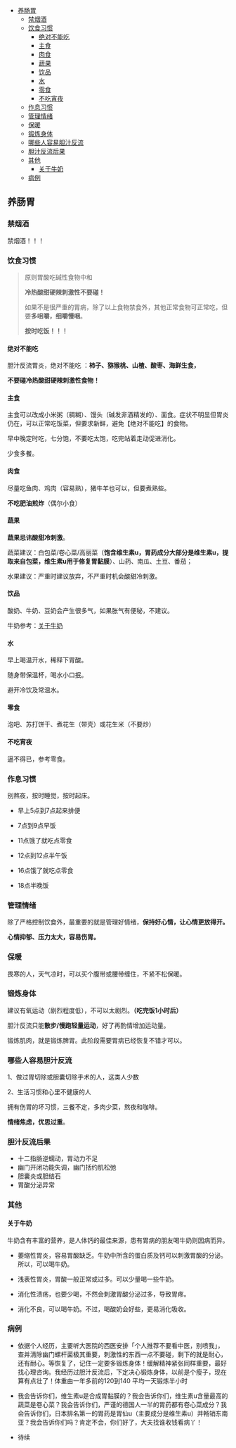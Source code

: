 

- [养肠胃](#养肠胃)
    - [禁烟酒](#禁烟酒)
    - [饮食习惯](#饮食习惯)
        - [绝对不能吃](#绝对不能吃)
        - [主食](#主食)
        - [肉食](#肉食)
        - [蔬果](#蔬果)
        - [饮品](#饮品)
        - [水](#水)
        - [零食](#零食)
        - [不吃宵夜](#不吃宵夜)
    - [作息习惯](#作息习惯)
    - [管理情绪](#管理情绪)
    - [保暖](#保暖)
    - [锻炼身体](#锻炼身体)
    - [哪些人容易胆汁反流](#哪些人容易胆汁反流)
    - [胆汁反流后果](#胆汁反流后果)
    - [其他](#其他)
        - [关于牛奶](#关于牛奶)
    - [病例](#病例)



## 养肠胃

### 禁烟酒

禁烟酒！！！

### 饮食习惯

>原则胃酸吃碱性食物中和
>
>**冷热酸甜硬辣刺激性不要碰！**
>
>如果不是很严重的胃病，除了以上食物禁食外，其他正常食物可正常吃，但要**多咀嚼，细嚼慢咽**。
>
>**按时吃饭！！！**

#### 绝对不能吃

胆汁反流胃炎，绝对不能吃 ：**柿子、猕猴桃、山楂、酸枣、海鲜生食，**

**不要碰冷热酸甜硬辣刺激性食物！**

#### 主食

主食可以改成小米粥（稠糊）、馒头（碱发非酒精发的）、面食。症状不明显但胃炎仍在，可以正常吃饭菜，但要求新鲜，避免【绝对不能吃】的食物。

早中晚定时吃，七分饱，不要吃太饱，吃完站着走动促进消化。

少食多餐。

#### 肉食

尽量吃鱼肉、鸡肉（容易熟），猪牛羊也可以，但要煮熟些。

**不吃肥油煎炸**（偶尔小食）

#### 蔬果

**蔬果忌讳酸甜冷刺激**。

蔬菜建议：白包菜/卷心菜/高丽菜（**饱含维生素u，胃药成分大部分是维生素u，提取来自包菜，维生素u用于修复胃黏膜**）、山药、南瓜、土豆、番茄；

水果建议：严重时建议放弃，不严重时机会酸甜冷刺激。

#### 饮品

酸奶、牛奶、豆奶会产生很多气，如果胀气有便秘，不建议。

牛奶参考：[关于牛奶](#关于牛奶)

#### 水

早上喝温开水，稀释下胃酸。

随身带保温杯，喝水小口抿。

避开冷饮及常温水。

#### 零食

泡吧、苏打饼干、煮花生（带壳）或花生米（不要炒）

#### 不吃宵夜

逼不得已，参考零食。

### 作息习惯

别熬夜，按时睡觉，按时起床。

* 早上5点到7点起来排便

* 7点到9点早饭

* 11点饿了就吃点零食

* 12点到12点半午饭

* 16点饿了就吃点零食

* 18点半晚饭

### 管理情绪

除了严格控制饮食外，最重要的就是管理好情绪，**保持好心情，让心情更放得开。**

**心情抑郁、压力太大，容易伤胃。**

### 保暖

畏寒的人，天气凉时，可以买个腹带或腰带缠住，不紧不松保暖。

### 锻炼身体

建议有氧运动（剧烈程度低），不可以太剧烈。**（吃完饭1小时后）**

胆汁反流只能**散步/慢跑轻量运动**，好了再酌情增加运动量。

锻炼肌肉，就是锻炼脾胃。此阶段需要胃病已经恢复不错才可以。


### 哪些人容易胆汁反流

1、做过胃切除或胆囊切除手术的人，这类人少数

2、生活习惯和心里不健康的人

拥有伤胃的坏习惯，三餐不定，多肉少菜，熬夜和咖啡。

**情绪焦虑，优思过重**。

### 胆汁反流后果

* 十二指肠逆蠕动，胃动力不足
* 幽门开闭功能失调，幽门括约肌松弛
* 胆囊炎或胆结石
* 胃酸分泌异常

### 其他

#### 关于牛奶

牛奶含有丰富的营养，是人体钙的最佳来源，患有胃病的朋友喝牛奶则因病而异。

* 萎缩性胃炎，容易胃酸缺乏。牛奶中所含的蛋白质及钙可以刺激胃酸的分泌。所以，可以喝牛奶。

* 浅表性胃炎，胃酸一般正常或过多。可以少量喝一些牛奶。

* 消化性溃疡，也要少喝，不然会刺激胃酸分泌过多，导致胃疼。

* 消化不良，可以喝牛奶。不过，喝酸奶会好些，更易消化吸收。

### 病例

* 依据个人经历，主要听大医院的西医安排「个人推荐不要看中医，别喷我」，查并清除幽门螺杆菌极其重要，刺激性的东西一点不要碰，剩下的就是耐心，还有耐心。等恢复了，记住一定要多锻炼身体！缓解精神紧张同样重要，最好找心理咨询。我经历过胆汁反流后，下定决心锻炼身体，以前是个瘦子，现在算有点壮了！体重由一年多前的120到140 平均一天锻炼半小时



* 我会告诉你们，维生素u是合成胃黏膜的？我会告诉你们，维生素u含量最高的蔬菜是卷心菜？我会告诉你们，严谨的德国人一半的胃药都有卷心菜成分？我会告诉你们，日本排名第一的胃药是胃仙u（主要成分是维生素u）并畅销东南亚？我会告诉你们吗？肯定不会，你们好了，大夫找谁收钱看病丫！

* 待续






